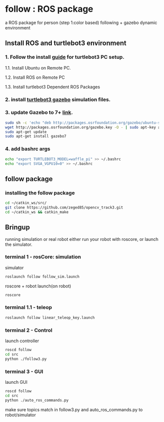 # follow : ROS package
a ROS package for person (step 1:color based) following + gazebo dynamic environment

## Install ROS and turtlebot3 environment


### 1. Follow the install [guide](http://emanual.robotis.com/docs/en/platform/turtlebot3/pc_setup/) for turtlebot3 PC setup.

1.1. Install Ubuntu on Remote PC.

1.2. Install ROS on Remote PC

1.3. Install turtlebot3 Dependent ROS Packages



### 2. install [turtlebot3 gazebo](http://emanual.robotis.com/docs/en/platform/turtlebot3/simulation/#turtlebot3-simulation-using-gazebo) simulation files.


### 3. update Gazebo to 7+ [link](http://gazebosim.org/tutorials?cat=install&tut=install_ubuntu&ver=7.0).

```bash
sudo sh -c 'echo "deb http://packages.osrfoundation.org/gazebo/ubuntu-stable `lsb_release -cs` main" > /etc/apt/sources.list.d/gazebo-stable.list'
wget http://packages.osrfoundation.org/gazebo.key -O - | sudo apt-key add -
sudo apt-get update
sudo apt-get install gazebo7

```


### 4. add bashrc args

```bash
echo "export TURTLEBOT3_MODEL=waffle_pi" >> ~/.bashrc
echo "export SVGA_VGPU10=0" >> ~/.bashrc

```

## follow package

### installing the follow package


```bash
cd ~/catkin_ws/src/
git clone https://github.com/zeged85/opencv_track3.git
cd ~/catkin_ws && catkin_make

```


## Bringup
running simulation or real robot
either run your robot with roscore, or launch the simulator.


### terminal 1 - rosCore: simulation

simulator
```bash
roslaunch follow follow_sim.launch 
```

roscore + robot launch(on robot)
```bash
roscore
```
### terminal 1.1 - teleop

```bash
roslaunch follow linear_teleop_key.launch
```





### terminal 2 - Control

launch controller
```bash
roscd follow
cd src
python ./follow3.py
```

### terminal 3 - GUI

launch GUI

```bash
roscd follow
cd src
python ./auto_ros_commands.py 
```



make sure topics match in follow3.py and auto_ros_commands.py to robot/simulator




